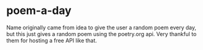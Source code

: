 # poem-a-day
Name originally came from idea to give the user a random poem every day, but this just gives a random poem using the poetry.org api. Very thankful to them for hosting a free API like that.
